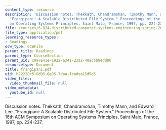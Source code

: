 ```yaml
---
content_type: resource
description: 'Discussion notes. Thekkath, Chandramohan, Timothy Mann, and Edward Lee.
  "Frangipani: A Scalable Distributed File System." Proceedings of the 16th ACM Symposium
  on Operating Systems Principles, Saint Malo, France, 1997, pp. 224-237.'
file: /courses/6-824-distributed-computer-systems-engineering-spring-2006/b22220c50d950e057daafcadea15d5d5_frangipani.pdf
file_type: application/pdf
learning_resource_types:
- Readings
ocw_type: OCWFile
parent_title: Readings
parent_type: CourseSection
parent_uid: c997e41e-1922-a341-23a2-40acbb0edd90
resourcetype: Document
title: frangipani.pdf
uid: b22220c5-0d95-0e05-7daa-fcadea15d5d5
video_files:
  video_thumbnail_file: null
video_metadata:
  youtube_id: null
---
```

Discussion notes. Thekkath, Chandramohan, Timothy Mann, and Edward Lee. "Frangipani: A Scalable Distributed File System." Proceedings of the 16th ACM Symposium on Operating Systems Principles, Saint Malo, France, 1997, pp. 224-237.

